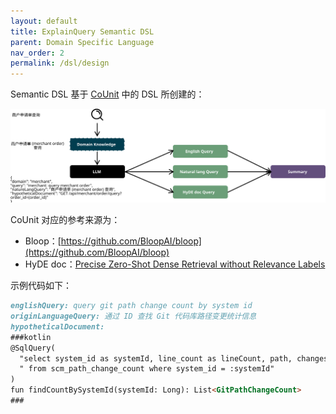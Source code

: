 ```yaml
---
layout: default
title: ExplainQuery Semantic DSL
parent: Domain Specific Language
nav_order: 2
permalink: /dsl/design
---
```


Semantic DSL 基于 [CoUnit](https://github.com/unit-mesh/co-unit) 中的 DSL 所创建的：

![CoUnit Prompt 策略](https://github.com/unit-mesh/co-unit/raw/master/docs/counit-prompt-strategy.svg)

CoUnit 对应的参考来源为： 

- Bloop：[https://github.com/BloopAI/bloop](https://github.com/BloopAI/bloop)
- HyDE doc：[Precise Zero-Shot Dense Retrieval without Relevance Labels](https://arxiv.org/abs/2212.10496)

示例代码如下：

```markdown
englishQuery: query git path change count by system id
originLanguageQuery: 通过 ID 查找 Git 代码库路径变更统计信息
hypotheticalDocument:
###kotlin
@SqlQuery(
  "select system_id as systemId, line_count as lineCount, path, changes" +
  " from scm_path_change_count where system_id = :systemId"
)
fun findCountBySystemId(systemId: Long): List<GitPathChangeCount>
###
```

